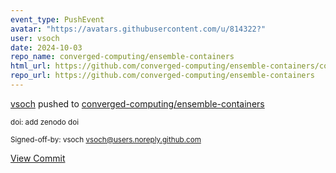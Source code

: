 ```yaml
---
event_type: PushEvent
avatar: "https://avatars.githubusercontent.com/u/814322?"
user: vsoch
date: 2024-10-03
repo_name: converged-computing/ensemble-containers
html_url: https://github.com/converged-computing/ensemble-containers/commit/3feb11c63c3149ad9122e646d32471db06988ddc
repo_url: https://github.com/converged-computing/ensemble-containers
---
```


<a href='https://github.com/vsoch' target='_blank'>vsoch</a> pushed to <a href='https://github.com/converged-computing/ensemble-containers' target='_blank'>converged-computing/ensemble-containers</a>

<small>doi: add zenodo doi

Signed-off-by: vsoch <vsoch@users.noreply.github.com></small>

<a href='https://github.com/converged-computing/ensemble-containers/commit/3feb11c63c3149ad9122e646d32471db06988ddc' target='_blank'>View Commit</a>